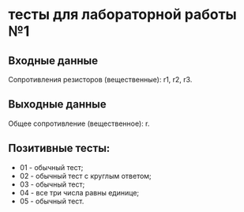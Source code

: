 # тесты для лабораторной работы №1

## Входные данные 
Сопротивления резисторов (вещественные): r1, r2, r3.

## Выходные данные
Общее сопротивление (вещественное): r.

## Позитивные тесты:
- 01 - обычный тест;
- 02 - обычный тест с круглым ответом;
- 03 - обычный тест;
- 04 - все три числа равны единице;
- 05 - обычный тест.
